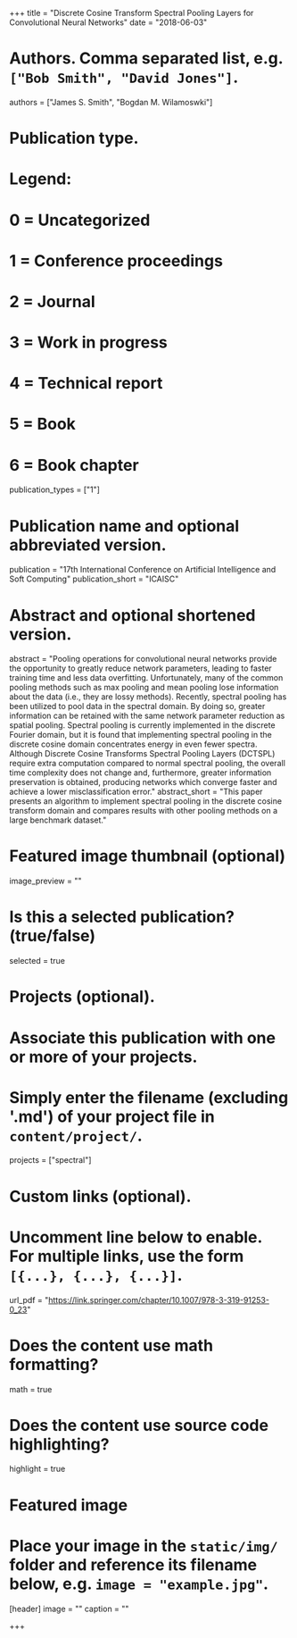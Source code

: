 +++
title = "Discrete Cosine Transform Spectral Pooling Layers for Convolutional Neural Networks"
date = "2018-06-03"

# Authors. Comma separated list, e.g. `["Bob Smith", "David Jones"]`.
authors = ["James S. Smith", "Bogdan M. Wilamoswki"]

# Publication type.
# Legend:
# 0 = Uncategorized
# 1 = Conference proceedings
# 2 = Journal
# 3 = Work in progress
# 4 = Technical report
# 5 = Book
# 6 = Book chapter
publication_types = ["1"]

# Publication name and optional abbreviated version.
publication = "17th International Conference on Artificial Intelligence and Soft Computing"
publication_short = "ICAISC"

# Abstract and optional shortened version.
abstract = "Pooling operations for convolutional neural networks provide the opportunity to greatly reduce network parameters, leading to faster training time and less data overfitting. Unfortunately, many of the common pooling methods such as max pooling and mean pooling lose information about the data (i.e., they are lossy methods). Recently, spectral pooling has been utilized to pool data in the spectral domain. By doing so, greater information can be retained with the same network parameter reduction as spatial pooling. Spectral pooling is currently implemented in the discrete Fourier domain, but it is found that implementing spectral pooling in the discrete cosine domain concentrates energy in even fewer spectra. Although Discrete Cosine Transforms Spectral Pooling Layers (DCTSPL) require extra computation compared to normal spectral pooling, the overall time complexity does not change and, furthermore, greater information preservation is obtained, producing networks which converge faster and achieve a lower misclassification error."
abstract_short = "This paper presents an algorithm to implement spectral pooling in the discrete cosine transform domain and compares results with other pooling methods on a large benchmark dataset."

# Featured image thumbnail (optional)
image_preview = ""

# Is this a selected publication? (true/false)
selected = true

# Projects (optional).
#   Associate this publication with one or more of your projects.
#   Simply enter the filename (excluding '.md') of your project file in `content/project/`.
projects = ["spectral"]

# Custom links (optional).
#   Uncomment line below to enable. For multiple links, use the form `[{...}, {...}, {...}]`.
url_pdf = "https://link.springer.com/chapter/10.1007/978-3-319-91253-0_23"

# Does the content use math formatting?
math = true

# Does the content use source code highlighting?
highlight = true

# Featured image
# Place your image in the `static/img/` folder and reference its filename below, e.g. `image = "example.jpg"`.
[header]
image = ""
caption = ""

+++

